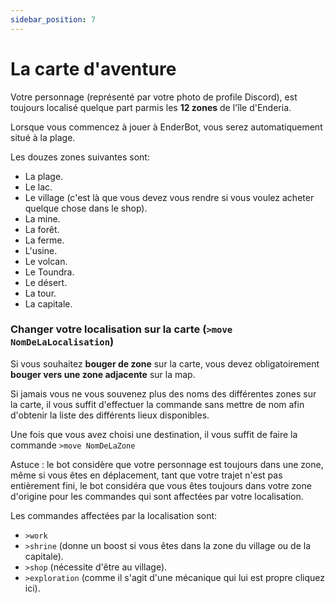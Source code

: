 ```yaml
---
sidebar_position: 7
---
```


# La carte d'aventure 

Votre personnage (représenté par votre photo de profile Discord), est toujours localisé quelque part parmis les **12 zones** de l'île d'Enderia.

Lorsque vous commencez à jouer à EnderBot, vous serez automatiquement situé à la plage.

Les douzes zones suivantes sont:
- La plage.
- Le lac.
- Le village (c'est là que vous devez vous rendre si vous voulez acheter quelque chose dans le shop).
- La mine.
- La forêt.
- La ferme.
- L'usine.
- Le volcan.
- Le Toundra.
- Le désert.
- La tour.
- La capitale.

### Changer votre localisation sur la carte (`>move NomDeLaLocalisation`)
Si vous souhaitez **bouger de zone** sur la carte, vous devez obligatoirement **bouger vers une zone adjacente** sur la map.

Si jamais vous ne vous souvenez plus des noms des différentes zones sur la carte, il vous suffit d'effectuer la commande sans mettre de nom afin d'obtenir la liste des différents lieux disponibles.

Une fois que vous avez choisi une destination, il vous suffit de faire la commande `>move NomDeLaZone`

Astuce : le bot considère que votre personnage est toujours dans une zone, même si vous êtes en déplacement, tant que votre trajet n'est pas entièrement fini, le bot considéra que vous êtes toujours dans votre zone d'origine pour les commandes qui sont affectées par votre localisation.

Les commandes affectées par la localisation sont:
- `>work`
- `>shrine` (donne un boost si vous êtes dans la zone du village ou de la capitale).
- `>shop` (nécessite d'être au village).
- `>exploration` (comme il s'agit d'une mécanique qui lui est propre cliquez ici).

